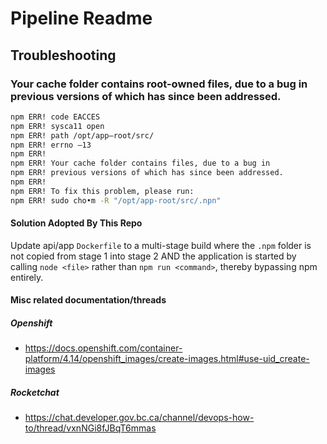 # Pipeline Readme

## Troubleshooting

### Your cache folder contains root-owned files, due to a bug in previous versions of which has since been addressed.

```Bash
npm ERR! code EACCES
npm ERR! sysca11 open
npm ERR! path /opt/app—root/src/
npm ERR! errno —13
npm ERR!
npm ERR! Your cache folder contains files, due to a bug in
npm ERR! previous versions of which has since been addressed.
npm ERR!
npm ERR! To fix this problem, please run:
npm ERR! sudo cho•m -R "/opt/app-root/src/.npn"
```

#### Solution Adopted By This Repo

Update api/app `Dockerfile` to a multi-stage build where the `.npm` folder is not copied from stage 1 into stage 2 AND
the application is started by calling `node <file>` rather than `npm run <command>`, thereby bypassing npm entirely.

#### Misc related documentation/threads

##### Openshift

- https://docs.openshift.com/container-platform/4.14/openshift_images/create-images.html#use-uid_create-images

##### Rocketchat

- https://chat.developer.gov.bc.ca/channel/devops-how-to/thread/vxnNGi8fJBqT6mmas
